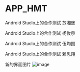 # APP_HMT
Android Studio上的合作测试
苏湘堡

Android Studio上的合作测试
杨俊泉

Android Studio上的合作测试
伍均国

Android Studio上的合作测试
赖思翔


新的界面图片
 ![image](https://github.com/3320751304/APP_HMT/blob/master/images/show_menu.png?raw=true)